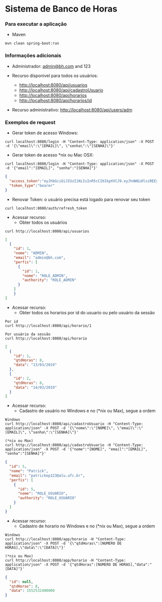 # Sistema de Banco de Horas

### Para executar a aplicação

- Maven

```console
mvn clean spring-boot:run
```



### Informações adicionais



- Administrador: admin@bh.com and 123

- Recurso disponivel para todos os usuários: 
    - [http://localhost:8080/api/usuarios](http://localhost:8080/api/usuarios)
    - [http://localhost:8080/api/cadastroUsuario](http://localhost:8080/api/cadastroUsuario)
    - [http://localhost:8080/api/horarios](http://localhost:8080/api/horarios)
    - [http://localhost:8080/api/horarios/id](http://localhost:8080/api/horarios/id)
- Recurso administrativo: [http://localhost:8080/api/users/adm](http://localhost:8080/api/users/adm)

### Exemplos de request

- Gerar token de acesso Windows: 

```console
curl localhost:8080/login -H "Content-Type: application/json" -X POST -d '{\"email\":\"[EMAIL]\", \"senha\":\"[SENHA]\"}'
```
- Gerar token de acesso *nix ou Mac OSX: 
```console
curl localhost:8080/login -H "Content-Type: application/json" -X POST -d '{"email":"[EMAIL]", "senha":"[SENHA]"}'
```

```json
{
  "access_token":"eyJhbGciOiJIUzI1NiIsInR5cCI6IkpXVCJ9.eyJhdWQiOlsiREEyRDUzMkQxQkVqd3RyZXNvdXJjZWlkIl0sInVzZXJfbmFtZSI6ImdhYnJpZWxjemFyIiwic2NvcGUiOlsicmVhZCIsIndyaXRlIl0sImV4cCI6MTcyNzMwNTQ3OCwiYXV0aG9yaXRpZXMiOlsiUk9MRV9VU0VSIl0sImp0aSI6ImY4MTJkYzBlLWZiZmItNDQ1My04ZDI2LTY5NmM2NWQ0MzA5ZiIsImNsaWVudF9pZCI6InNwcmluZy1yZXN0LW9hdXRoMi1qd3QifQ.ExobK5qYHzSxVpoPUvT8uQwBfZwsefYWsEjsxJopni0",
  "token_type":"bearer"
}
```

- Renovar Token: o usuário precisa está logado para renovar seu token

```console
curl localhost:8080/auth/refresh_token
```

- Acessar recurso:
    - Obter todos os usuários
```console
curl http://localhost:8080/api/usuarios
```

```json
[
  {
    "id": 1,
    "nome": "ADMIN",
    "email": "admin@bh.com",
    "perfis": [
      {
        "id": 1,
        "nome": "ROLE_ADMIN",
        "authority": "ROLE_ADMIN"
      }
    ]
    }
]
```
- Acessar recurso:
    - Obter todos os horarios por id do usuario ou pelo usuário da sessão
```console
Por id
curl http://localhost:8080/api/horario/1
```
```console
Por usuário da sessão
curl http://localhost:8080/api/horario
```

```json
[
  {
    "id": 1,
    "qtdHoras": 8,
    "data": "13/03/2019"
  },
  {
    "id": 2,
    "qtdHoras": 8,
    "data": "14/03/2019"
  }
]
```
- Acessar recurso:
    - Cadastro de usuário no Windows e no (*nix ou Max), segue a ordem
```console
Windows
curl http://localhost:8080/api/cadastroUsuario -H "Content-Type: application/json" -X POST -d '{\"nome\":\"[NOME]\", \"email\":\"[EMAIL]\", \"senha\":\"[SENHA]\"}'
```
```console
(*nix ou Max)
curl http://localhost:8080/api/cadastroUsuario -H "Content-Type: application/json" -X POST -d '{"nome":"[NOME]", "email":"[EMAIL]", "senha":"[SENHA]"}'
```
```json
{
  "id": 5,
  "nome": "Patrick",
  "email": "patrickep123@alu.ufc.br",
  "perfis": [
    {
      "id": 5,
      "nome": "ROLE_USUARIO",
      "authority": "ROLE_USUARIO"
    }
  ]
}
```
- Acessar recurso:
    - Cadastro de horario no Windows e no (*nix ou Max), segue a ordem
```console
Windows
curl http://localhost:8080/app/horario -H "Content-Type: application/json" -X POST -d '{\"qtdHoras\":[NUMERO DE HORAS],\"data\":\"[DATA]\"}'
```
```console
(*nix ou Max)
curl http://localhost:8080/app/horario -H "Content-Type: application/json" -X POST -d '{"qtdHoras":[NUMERO DE HORAS],"data":"[DATA]"}'
```
```json
{
  "id": null,
  "qtdHoras": 8,
  "data": 1552532400000
}
```